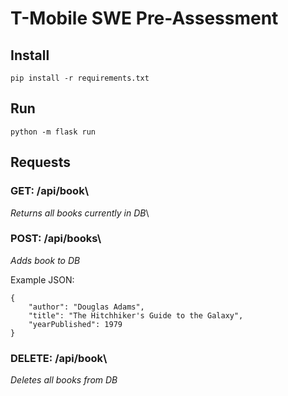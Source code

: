 # T-Mobile SWE Pre-Assessment

## Install
`pip install -r requirements.txt`

## Run
`python -m flask run`

## Requests
### GET: /api/book\
*Returns all books currently in DB*\

### POST: /api/books\
*Adds book to DB*

Example JSON:

    {
    	"author": "Douglas Adams",
    	"title": "The Hitchhiker's Guide to the Galaxy",
    	"yearPublished": 1979
    }


### DELETE: /api/book\
*Deletes all books from DB*